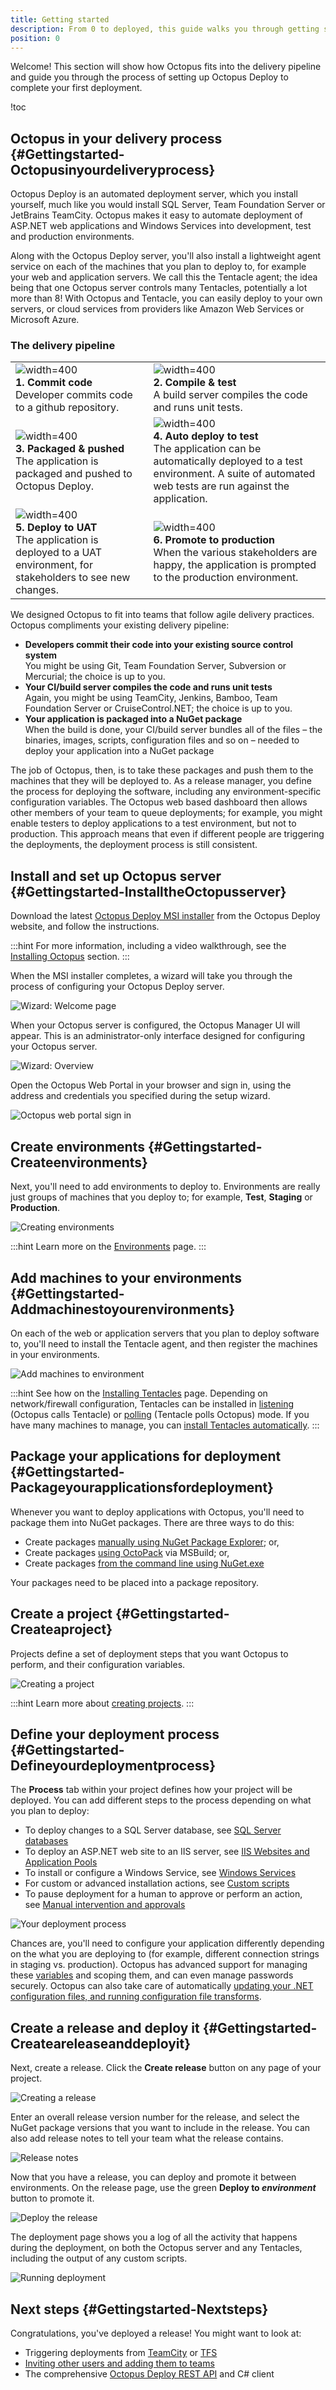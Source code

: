 ```yaml
---
title: Getting started
description: From 0 to deployed, this guide walks you through getting started with Octopus.
position: 0
---
```


Welcome! This section will show how Octopus fits into the delivery pipeline and guide you through the process of setting up Octopus Deploy to complete your first deployment.

!toc

## Octopus in your delivery process {#Gettingstarted-Octopusinyourdeliveryprocess}

Octopus Deploy is an automated deployment server, which you install yourself, much like you would install SQL Server, Team Foundation Server or JetBrains TeamCity. Octopus makes it easy to automate deployment of ASP.NET web applications and Windows Services into development, test and production environments.

Along with the Octopus Deploy server, you'll also install a lightweight agent service on each of the machines that you plan to deploy to, for example your web and application servers. We call this the Tentacle agent; the idea being that one Octopus server controls many Tentacles, potentially a lot more than 8! With Octopus and Tentacle, you can easily deploy to your own servers, or cloud services from providers like Amazon Web Services or Microsoft Azure.

### The delivery pipeline

|                                          |                                          |
| ---------------------------------------- | ---------------------------------------- |
| ![](images/getting-started/pipeline-01.svg "width=400")<br>**1. Commit code**<br>Developer commits code to a github repository. | ![](images/getting-started/pipeline-02.svg "width=400")<br>**2. Compile & test**<br>A build server compiles the code and runs unit tests. |
| ![](images/getting-started/pipeline-03.svg "width=400")<br>**3. Packaged & pushed**<br>The application is packaged and pushed to Octopus Deploy. | ![](images/getting-started/pipeline-04.svg "width=400")<br>**4. Auto deploy to test**<br>The application can be automatically deployed to a test environment. A suite of automated web tests are run against the application. |
| ![](images/getting-started/pipeline-05.svg "width=400")<br>**5. Deploy to UAT**<br>The application is deployed to a UAT environment, for stakeholders to see new changes. | ![](images/getting-started/pipeline-06.svg "width=400")<br>**6. Promote to production**<br>When the various stakeholders are happy, the application is prompted to the production environment. |

We designed Octopus to fit into teams that follow agile delivery practices. Octopus compliments your existing delivery pipeline:

- **Developers commit their code into your existing source control system**  
  You might be using Git, Team Foundation Server, Subversion or Mercurial; the choice is up to you.
- **Your CI/build server compiles the code and runs unit tests**  
  Again, you might be using TeamCity, Jenkins, Bamboo, Team Foundation Server or CruiseControl.NET; the choice is up to you.
- **Your application is packaged into a NuGet package**  
  When the build is done, your CI/build server bundles all of the files – the binaries, images, scripts, configuration files and so on – needed to deploy your application into a NuGet package

The job of Octopus, then, is to take these packages and push them to the machines that they will be deployed to. As a release manager, you define the process for deploying the software, including any environment-specific configuration variables. The Octopus web based dashboard then allows other members of your team to queue deployments; for example, you might enable testers to deploy applications to a test environment, but not to production. This approach means that even if different people are triggering the deployments, the deployment process is still consistent.

## Install and set up Octopus server {#Gettingstarted-InstalltheOctopusserver}

Download the latest [Octopus Deploy MSI installer](https://octopus.com/downloads) from the Octopus Deploy website, and follow the instructions.

:::hint
For more information, including a video walkthrough, see the [Installing Octopus](/docs/installation/installing-octopus/index.md) section.
:::

When the MSI installer completes, a wizard will take you through the process of configuring your Octopus Deploy server.

![Wizard: Welcome page](/docs/images/3048178/3278212.png "width=500")

When your Octopus server is configured, the Octopus Manager UI will appear. This is an administrator-only interface designed for configuring your Octopus server.

![Wizard: Overview](/docs/images/3048178/3278211.png "width=500")

Open the Octopus Web Portal in your browser and sign in, using the address and credentials you specified during the setup wizard.

![Octopus web portal sign in](/docs/images/getting-started/octopus-login.png "width=500")

## Create environments {#Gettingstarted-Createenvironments}

Next, you'll need to add environments to deploy to. Environments are really just groups of machines that you deploy to; for example, **Test**, **Staging** or **Production**.

![Creating environments](/docs/images/3048178/3278205.png "width=500")

:::hint
Learn more on the [Environments](/docs/key-concepts/environments/index.md) page.
:::

## Add machines to your environments {#Gettingstarted-Addmachinestoyourenvironments}

On each of the web or application servers that you plan to deploy software to, you'll need to install the Tentacle agent, and then register the machines in your environments.

![Add machines to environment](/docs/images/3048178/3278206.png "width=500")

:::hint
See how on the [Installing Tentacles](/docs/installation/installing-tentacles/index.md) page. Depending on network/firewall configuration, Tentacles can be installed in [listening](/docs/installation/installing-tentacles/listening-tentacles.md) (Octopus calls Tentacle) or [polling](/docs/installation/installing-tentacles/polling-tentacles.md) (Tentacle polls Octopus) mode. If you have many machines to manage, you can [install Tentacles automatically](/docs/installation/installing-tentacles/automating-tentacle-installation.md).
:::

## Package your applications for deployment {#Gettingstarted-Packageyourapplicationsfordeployment}

Whenever you want to deploy applications with Octopus, you'll need to package them into NuGet packages. There are three ways to do this:

- Create packages [manually using NuGet Package Explorer](/docs/packaging-applications/nuget-packages/manually.md); or,
- Create packages [using OctoPack](/docs/packaging-applications/nuget-packages/using-octopack/index.md) via MSBuild; or,
- Create packages [from the command line using NuGet.exe](/docs/packaging-applications/nuget-packages/using-nuget.exe.md)

Your packages need to be placed into a package repository.

## Create a project {#Gettingstarted-Createaproject}

Projects define a set of deployment steps that you want Octopus to perform, and their configuration variables.

![Creating a project](/docs/images/3048178/3278204.png "width=500")

:::hint
Learn more about [creating projects](/docs/key-concepts/projects/index.md).
:::

## Define your deployment process {#Gettingstarted-Defineyourdeploymentprocess}

The **Process** tab within your project defines how your project will be deployed. You can add different steps to the process depending on what you plan to deploy:

- To deploy changes to a SQL Server database, see [SQL Server databases](/docs/deploying-applications/sql-server-databases.md)
- To deploy an ASP.NET web site to an IIS server, see [IIS Websites and Application Pools](/docs/deploying-applications/iis-websites-and-application-pools.md)
- To install or configure a Windows Service, see [Windows Services](/docs/deploying-applications/windows-services.md)
- For custom or advanced installation actions, see [Custom scripts](/docs/deploying-applications/custom-scripts/index.md)
- To pause deployment for a human to approve or perform an action, see [Manual intervention and approvals](/docs/deploying-applications/manual-intervention-and-approvals.md)

![Your deployment process](/docs/images/3048178/3278203.png "width=500")

Chances are, you'll need to configure your application differently depending on the what you are deploying to (for example, different connection strings in staging vs. production). Octopus has advanced support for managing these [variables](/docs/deploying-applications/variables/index.md) and scoping them, and can even manage passwords securely. Octopus can also take care of automatically [updating your .NET configuration files, and running configuration file transforms](/docs/deploying-applications/configuration-files/index.md).

## Create a release and deploy it {#Gettingstarted-Createareleaseanddeployit}

Next, create a release. Click the **Create release** button on any page of your project.

![Creating a release](/docs/images/3048178/3278202.png "width=500")

Enter an overall release version number for the release, and select the NuGet package versions that you want to include in the release. You can also add release notes to tell your team what the release contains.

![Release notes](/docs/images/3048178/3278201.png "width=500")

Now that you have a release, you can deploy and promote it between environments. On the release page, use the green **Deploy to *environment*** button to promote it.

![Deploy the release](/docs/images/3048178/3278200.png "width=500")

The deployment page shows you a log of all the activity that happens during the deployment, on both the Octopus server and any Tentacles, including the output of any custom scripts.

![Running deployment](/docs/images/3048178/3278199.png "width=500")

## Next steps {#Gettingstarted-Nextsteps}

Congratulations, you've deployed a release! You might want to look at:

- Triggering deployments from [TeamCity](/docs/api-and-integration/teamcity.md) or [TFS](/docs/api-and-integration/team-foundation-server-tfs.md)
- [Inviting other users and adding them to teams](/docs/administration/managing-users-and-teams/index.md)
- The comprehensive [Octopus Deploy REST API](/docs/api-and-integration/octopus-rest-api.md) and C# client

